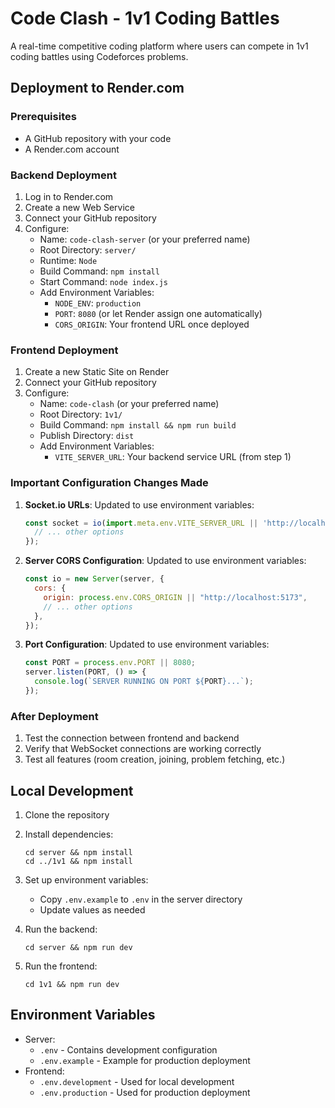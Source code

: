 # Code Clash - 1v1 Coding Battles

A real-time competitive coding platform where users can compete in 1v1 coding battles using Codeforces problems.

## Deployment to Render.com

### Prerequisites
- A GitHub repository with your code
- A Render.com account

### Backend Deployment
1. Log in to Render.com
2. Create a new Web Service
3. Connect your GitHub repository
4. Configure:
   - Name: `code-clash-server` (or your preferred name)
   - Root Directory: `server/`
   - Runtime: `Node`
   - Build Command: `npm install`
   - Start Command: `node index.js`
   - Add Environment Variables:
     - `NODE_ENV`: `production`
     - `PORT`: `8080` (or let Render assign one automatically)
     - `CORS_ORIGIN`: Your frontend URL once deployed

### Frontend Deployment
1. Create a new Static Site on Render
2. Connect your GitHub repository
3. Configure:
   - Name: `code-clash` (or your preferred name)
   - Root Directory: `1v1/`
   - Build Command: `npm install && npm run build`
   - Publish Directory: `dist`
   - Add Environment Variables:
     - `VITE_SERVER_URL`: Your backend service URL (from step 1)

### Important Configuration Changes Made
1. **Socket.io URLs**: Updated to use environment variables:
   ```javascript
   const socket = io(import.meta.env.VITE_SERVER_URL || 'http://localhost:8080', {
     // ... other options
   });
   ```

2. **Server CORS Configuration**: Updated to use environment variables:
   ```javascript
   const io = new Server(server, {
     cors: {
       origin: process.env.CORS_ORIGIN || "http://localhost:5173",
       // ... other options
     },
   });
   ```

3. **Port Configuration**: Updated to use environment variables:
   ```javascript
   const PORT = process.env.PORT || 8080;
   server.listen(PORT, () => {
     console.log(`SERVER RUNNING ON PORT ${PORT}...`);
   });
   ```

### After Deployment
1. Test the connection between frontend and backend
2. Verify that WebSocket connections are working correctly
3. Test all features (room creation, joining, problem fetching, etc.)

## Local Development
1. Clone the repository
2. Install dependencies:
   ```
   cd server && npm install
   cd ../1v1 && npm install
   ```
3. Set up environment variables:
   - Copy `.env.example` to `.env` in the server directory
   - Update values as needed
   
4. Run the backend:
   ```
   cd server && npm run dev
   ```
5. Run the frontend:
   ```
   cd 1v1 && npm run dev
   ```

## Environment Variables
- Server:
  - `.env` - Contains development configuration
  - `.env.example` - Example for production deployment
- Frontend:
  - `.env.development` - Used for local development
  - `.env.production` - Used for production deployment 